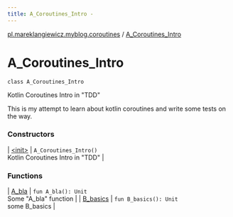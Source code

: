 ```yaml
---
title: A_Coroutines_Intro - 
---
```


[pl.mareklangiewicz.myblog.coroutines](../index.md) / [A_Coroutines_Intro](.)

# A_Coroutines_Intro

`class A_Coroutines_Intro`

Kotlin Coroutines Intro in "TDD"

This is my attempt to learn about kotlin coroutines and write some tests on the way.

### Constructors

| [&lt;init&gt;](-init-.md) | `A_Coroutines_Intro()`<br>Kotlin Coroutines Intro in "TDD" |

### Functions

| [A_bla](-a_bla.md) | `fun A_bla(): Unit`<br>Some "A_bla" function |
| [B_basics](-b_basics.md) | `fun B_basics(): Unit`<br>some B_basics |

